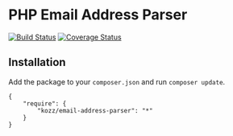 PHP Email Address Parser
==============

[![Build Status](https://travis-ci.org/urakozz/php-email-address-parser.svg?branch=master)](https://travis-ci.org/urakozz/php-email-address-parser)
[![Coverage Status](https://img.shields.io/coveralls/urakozz/php-email-address-parser.svg)](https://coveralls.io/r/urakozz/php-email-address-parser?branch=master)

Installation
------------

Add the package to your `composer.json` and run `composer update`.

    {
        "require": {
            "kozz/email-address-parser": "*"
        }
    }
